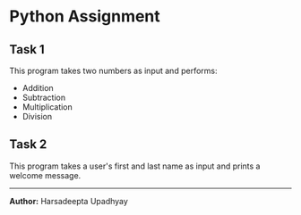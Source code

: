 # Python Assignment

## Task 1
This program takes two numbers as input and performs:
- Addition
- Subtraction
- Multiplication
- Division

## Task 2
This program takes a user's first and last name as input and prints a welcome message.

---
**Author:** Harsadeepta Upadhyay
